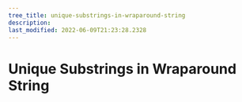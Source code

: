 ```yaml
---
tree_title: unique-substrings-in-wraparound-string
description: 
last_modified: 2022-06-09T21:23:28.2328
---
```


# Unique Substrings in Wraparound String
